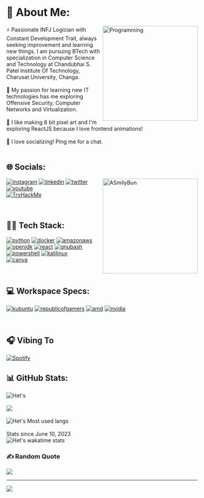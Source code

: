 # 🔮 About Me:
<img align="right" alt="Programming" width="250" src="https://github.com/hetsonii/hetsonii/assets/75877010/ecf7a220-c5b9-46e5-a45d-ccfc2f80e168">

<div align="left">
  ⚡ Passionate INFJ Logician with Constant Development Trait, always seeking improvement and learning new things. I am pursuing BTech with specialization in Computer Science and Technology at Chandubhai S. Patel Institute Of Technology, Charusat University, Changa.<br><br>🌱 My passion for learning new IT technologies has me exploring Offensive Security, Computer Networks and Virtualization.<br><br>🔭 I like making 8 bit pixel art and I'm exploring ReactJS because I love frontend animations! <br> <br>💬 I love socializing! Ping me for a chat.
</div>

<br />
<!-- <img align="right" alt="ASmilyBun" width="250" margin="10" src="https://github.com/hetsonii/hetsonii/assets/75877010/cdd7d7aa-5b9c-4d91-a8ba-f6ab6b868ffc">  -->

## 🌐 Socials:

<img align="right" alt="ASmilyBun" width="250" src="https://github.com/hetsonii/hetsonii/assets/75877010/0c391e38-6d18-426e-8022-053978428e5d">

<a href='https://instagram.com/hetsonii' target="_blank"><img alt='instagram' src='https://img.shields.io/badge/instagram-100000?style=for-the-badge&logo=instagram&logoColor=white&labelColor=000000&color=E4405F'/></a>
<a href='https://www.linkedin.com/in/het-soni/' target="_blank"><img alt='linkedin' src='https://img.shields.io/badge/linkedin-100000?style=for-the-badge&logo=linkedin&logoColor=white&labelColor=000000&color=0A66C2'/></a>
<a href='https://twitter.com/hetsonii' target="_blank"><img alt='twitter' src='https://img.shields.io/badge/twitter-100000?style=for-the-badge&logo=twitter&logoColor=white&labelColor=000000&color=1D9BF0'/></a>
<a href='https://www.youtube.com/@hetsonii' target="_blank"><img alt='youtube' src='https://img.shields.io/badge/youtube-100000?style=for-the-badge&logo=youtube&logoColor=white&labelColor=000000&color=FF0000'/></a>
<br>
<a href='https://tryhackme.com/p/hetsoni' target="_blank"><img src="https://tryhackme-badges.s3.amazonaws.com/hetsoni.png" alt="TryHackMe"></a>
  
<br />
  
## 👨‍💻 Tech Stack:
<a href='' target="_blank"><img alt='python' src='https://img.shields.io/badge/python-100000?style=for-the-badge&logo=python&logoColor=white&labelColor=black&color=3776AB'/></a>
<a href='' target="_blank"><img alt='docker' src='https://img.shields.io/badge/docker-100000?style=for-the-badge&logo=docker&logoColor=white&labelColor=black&color=2496ED'/></a>
<a href='' target="_blank"><img alt='amazonaws' src='https://img.shields.io/badge/aws-100000?style=for-the-badge&logo=amazonaws&logoColor=white&labelColor=black&color=232F3E'/></a>
<a href='' target="_blank"><img alt='openjdk' src='https://img.shields.io/badge/java-100000?style=for-the-badge&logo=openjdk&logoColor=white&labelColor=black&color=e26e03'/></a>
<a href='' target="_blank"><img alt='react' src='https://img.shields.io/badge/reactjs-100000?style=for-the-badge&logo=react&logoColor=white&labelColor=black&color=61DAFB'/></a>
<a href='' target="_blank"><img alt='gnubash' src='https://img.shields.io/badge/BASH-100000?style=for-the-badge&logo=gnubash&logoColor=white&labelColor=black&color=4EAA25'/></a>
<a href='' target="_blank"><img alt='powershell' src='https://img.shields.io/badge/POWERSHELl-100000?style=for-the-badge&logo=powershell&logoColor=white&labelColor=black&color=5391FE'/></a>
<a href='' target="_blank"><img alt='kalilinux' src='https://img.shields.io/badge/Kali_Linux-100000?style=for-the-badge&logo=kalilinux&logoColor=white&labelColor=black&color=557C94'/></a>
<br>
<a href='' target="_blank"><img alt='canva' src='https://img.shields.io/badge/Canva-100000?style=for-the-badge&logo=canva&logoColor=white&labelColor=black&color=00C4CC'/></a>
  
  
<br />
  
## 💻 Workspace Specs:
<a href='' target="_blank"><img alt='kubuntu' src='https://img.shields.io/badge/kubuntu-100000?style=for-the-badge&logo=kubuntu&labelColor=black&color=0079C1'/></a>
<a href='' target="_blank"><img alt='republicofgamers' src='https://img.shields.io/badge/Rog-Strinx_G15-100000?style=for-the-badge&logo=republicofgamers&labelColor=black&color=FF0029'/></a>
<a href='' target="_blank"><img alt='amd' src='https://img.shields.io/badge/AMD-Ryzen_7 4800H-100000?style=for-the-badge&logo=amd&labelColor=000000&color=ED1C24'/></a>
<a href='' target="_blank"><img alt='nvidia' src='https://img.shields.io/badge/Nvidia-GTX_1650-100000?style=for-the-badge&logo=nvidia&labelColor=000000&color=76B900'/></a>

    
<br />
  
  ## 🎧 Vibing To 
  [![Spotify](https://spotify-now-playing-six-puce.vercel.app/api/spotify/?background_color=0d1117&border_color=ffffff)](https://open.spotify.com/user/lss4xc96584lsajpj04d026tk)


## 📊 GitHub Stats:

![Het's](https://github-readme-stats.vercel.app/api?username=hetsonii&show_icons=true&theme=tokyonight)
<br /><br />
![](https://github-readme-streak-stats.herokuapp.com?user=hetsonii&theme=tokyonight)
<br /><br />
![Het's Most used langs](https://github-readme-stats.vercel.app/api/top-langs/?username=hetsonii&theme=tokyonight&hide_border=false&include_all_commits=false&count_private=false&layout=compact)<br/><br />
Stats since June 10, 2023<br/>
![Het's wakatime stats](https://github-readme-stats.vercel.app/api/wakatime?username=hetsonii&theme=tokyonight&layout=compact)

<!-- ![](https://github-readme-stats.vercel.app/api?username=hetsonii&theme=dark&hide_border=false&include_all_commits=false&count_private=false)<br/> -->
<!-- ![](https://github-readme-streak-stats.herokuapp.com/?user=hetsonii&theme=dark&hide_border=false)<br/> -->  
<!-- ![hetsonii's GitHub | Languages Over Time](https://stats.quine.sh/hetsonii/languages-over-time?theme=dark)
![hetsonii's GitHub | Topics Over Time](https://stats.quine.sh/hetsonii/topics-over-time?theme=dark) -->
  
### ✍️ Random Quote
![](https://quotes-github-readme.vercel.app/api?type=horizontal&theme=tokyonight)

---
![](https://visitcount.itsvg.in/api?id=hetsonii&label=Profile%20Views&pretty=true)
